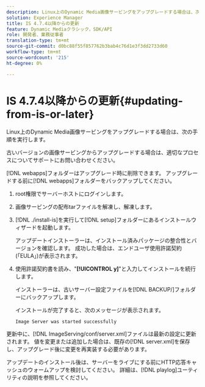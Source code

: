 ```yaml
---
description: Linux上のDynamic Media画像サービングをアップグレードする場合は、次の手順を実行します。
solution: Experience Manager
title: IS 4.7.4以降からの更新
feature: Dynamic Mediaクラシック，SDK/API
role: 開発者、業務従事者
translation-type: tm+mt
source-git-commit: d0bc88f55f857762b3bab4c76d1e3f3dd2733d60
workflow-type: tm+mt
source-wordcount: '215'
ht-degree: 0%

---
```



# IS 4.7.4以降からの更新{#updating-from-is-or-later}

Linux上のDynamic Media画像サービングをアップグレードする場合は、次の手順を実行します。

古いバージョンの画像サービングからアップグレードする場合は、適切なプロセスについてサポートにお問い合わせください。

[!DNL webapps]フォルダーはアップグレード時に削除できます。 アップグレードする前に[!DNL webapps]フォルダーをバックアップしてください。

1. root権限でサーバーホストにログインします。
1. 画像サービングの配布tarファイルを解凍し、解凍します。
1. [!DNL ./install-is]を実行して[!DNL setup]フォルダーにあるインストールウィザードを起動します。

   アップデートインストーラーは、インストール済みパッケージの整合性とバージョンを確認します。 成功した場合は、エンドユーザ使用許諾契約(「EULA」)が表示されます。
1. 使用許諾契約書を読み、&quot;**[!UICONTROL y]**&quot;と入力してインストールを続行します。

   インストーラーは、古いサーバー設定ファイルを[!DNL BACKUP/]フォルダーにバックアップします。

   インストールが完了すると、次のメッセージが表示されます。

   `Image Server was started successfully`

更新中に、[!DNL ImageServing/conf/server.xml]ファイルは最新の設定に更新されます。 値を変更または追加した場合は、既存の[!DNL server.xml]を保存し、アップグレード後に変更を再実装する必要があります。

アップデートのインストール後は、サーバーをライブにする前にHTTP応答キャッシュのウォームアップを検討してください。 詳細は、[!DNL playlog]ユーティリティの説明を参照してください。
